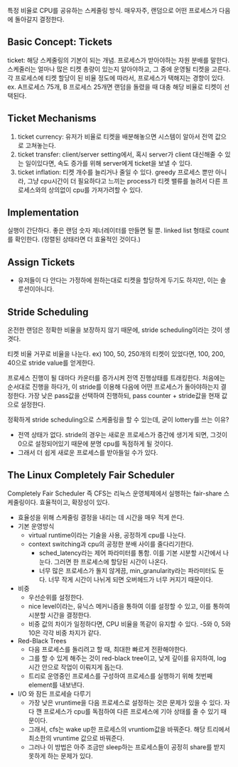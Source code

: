 특정 비율로 CPU를 공유하는 스케줄링 방식. 
매우자주, 랜덤으로 어떤 프로세스가 다음에 돌아갈지 결정한다. 

## Basic Concept: Tickets
ticket: 해당 스케줄링의 기본이 되는 개념. 프로세스가 받아야하는 자원 분배를 말한다.
스케줄러는 얼마나 많은 티켓 총량이 있는지 알아야하고, 그 중에 운영될 티켓을 고른다.
각 프로세스에 티켓 할당이 된 비율 정도에 따라서, 프로세스가 택해지는 경향이 있다. 
ex. A프로세스 75개, B 프로세스 25개면 랜덤을 돌렸을 때 대충 해당 비율로 티켓이 선택된다.

## Ticket Mechanisms
1. ticket currency: 유저가 비율로 티켓을 배분해놓으면 시스템이 알아서 전역 값으로 고쳐놓는다. 
2. ticket transfer: client/server setting에서, 혹시 server가 client 대신해줄 수 있는 일이있다면, 속도 증가를 위해 server에게 ticket을 보낼 수 있다. 
3. ticket inflation: 티켓 개수를 늘리거나 줄일 수 있다. greedy 프로세스 뿐만 아니라, 그냥 cpu시간이 더 필요하다고 느끼는 process가 티켓 밸류를 늘려서 다른 프로세스와의 상의없이 cpu를 가져가려할 수 있다.

## Implementation
실행이 간단하다. 좋은 랜덤 숫자 제너레이터를 만들면 될 뿐. 
linked list 형태로 count를 확인한다. (정렬된 상태라면 더 효율적인 것이다.)

## Assign Tickets
- 유저들이 다 안다는 가정하에 원하는대로 티켓을 할당하게 두기도 하지만, 이는 솔루션이아니다. 

## Stride Scheduling
온전한 랜덤은 정확한 비율을 보장하지 않기 때문에, stride scheduling이라는 것이 생겻다. 

티켓 비율 거꾸로 비율을 나눈다. ex) 100, 50, 250개의 티켓이 있었다면, 100, 200, 40으로 stride value를 얻게한다. 

프로세스 진행이 될 대마다 카운터를 증가시켜 전역 진행상태를 트래킹한다. 
처음에는 순서대로 진행을 하다가, 
이 stride를 이용해 다음에 어떤 프로세스가 돌아야하는지 결정한다. 가장 낮은 pass값을 선택하여 진행하되, pass counter + stride값을 현재 값으로 설정한다. 

정확하게 stride scheduling으로 스케줄링을 할 수 있는데, 굳이 lottery를 쓰는 이유? 
- 전역 상태가 없다. stride의 경우는 새로운 프로세스가 중간에 생기게 되면, 그것이 0으로 설정되어있기 때문에 분명 cpu를 독점하게 될 것이다.
- 그래서 더 쉽게 새로운 프로세스를 받아들일 수가 있다. 

## The Linux Completely Fair Scheduler
Completely Fair Scheduler 즉 CFS는 리눅스 운영체제에서 실행하는 fair-share 스케줄링이다. 
효율적이고, 확장성이 있다.
- 효율성을 위해 스케줄링 결정을 내리는 데 시간을 매우 적게 쓴다. 
- 기본 운영방식
  - virtual runtime이라는 기술을 사용, 공정하게 cpu를 나눈다. 
  - context switching과 cpu의 공정한 분배 사이를 줄다리기한다. 
    - sched_latency라는 제어 파라미터를 통함. 이를 기본 시분할 시간에서 나눈다. 그러면 한 프로세스에 할당된 시간이 나온다. 
    - 너무 많은 프로세스가 돌지 않게끔, min_granularity라는 파라미터도 둔다. 너무 작게 시간이 나뉘게 되면 오버헤드가 너무 커지기 때문이다. 
- 비중
  - 우선순위를 설정한다. 
  - nice level이라는, 유닉스 메커니즘을 통하여 이를 설정할 수 있고, 이를 통하여 시분할 시간을 결정한다.
  - 비중 값의 차이가 일정하다면, CPU 비율을 똑같이 유지할 수 있다. -5와 0, 5와 10은 각각 비중 차지가 같다. 
- Red-Black Trees
  - 다음 프로세스를 돌리려고 할 때, 최대한 빠르게 전환해야한다. 
  - 그를 할 수 있게 해주는 것이 red-black tree이고, 낮게 깊이를 유지하여, log 시간 안으로 작업이 이뤄지게 돕는다. 
  - 트리로 운영중인 프로세스를 구성하여 프로세스를 실행하기 위해 첫번째 element를 내보낸다. 
- I/O 와 잠든 프로세슬 다루기
  - 가장 낮은 vruntime을 다음 프로세스로 설정하는 것은 문제가 있을 수 있다. 자다 깬 프로세스가 cpu를 독점하여 다른 프로세스에 기아 상태를 줄 수 있기 때문이다. 
  - 그래서, cfs는 wake up한 프로세스의 vruntiom값을 바꿔준다. 해당 트리에서 최소한의 vruntime 값으로 바꿔준다. 
  - 그러나 이 방법은 아주 조금만 sleep하는 프로세스들이 공정히 share를 받지 못하게 하는 문제가 있다. 
